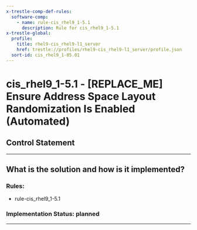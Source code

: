 ```yaml
---
x-trestle-comp-def-rules:
  software-comp:
    - name: rule-cis_rhel9_1-5.1
      description: Rule for cis_rhel9_1-5.1
x-trestle-global:
  profile:
    title: rhel9-cis_rhel9-l1_server
    href: trestle://profiles/rhel9-cis_rhel9-l1_server/profile.json
  sort-id: cis_rhel9_1-05.01
---
```


# cis_rhel9_1-5.1 - \[REPLACE_ME\] Ensure Address Space Layout Randomization Is Enabled (Automated)

## Control Statement

______________________________________________________________________

## What is the solution and how is it implemented?

<!-- For implementation status enter one of: implemented, partial, planned, alternative, not-applicable -->

<!-- Note that the list of rules under ### Rules: is read-only and changes will not be captured after assembly to JSON -->

<!-- Add control implementation description here for control: cis_rhel9_1-5.1 -->

### Rules:

  - rule-cis_rhel9_1-5.1

### Implementation Status: planned

______________________________________________________________________
